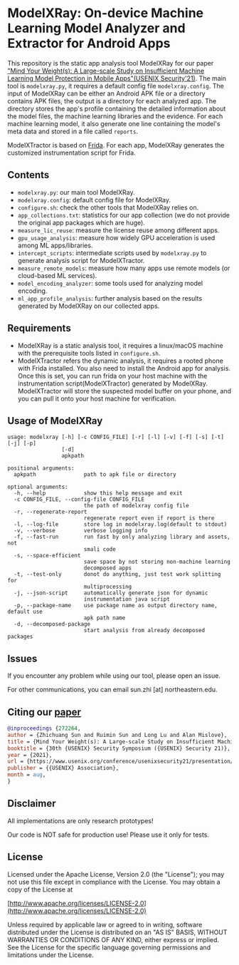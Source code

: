 # ModelXRay: On-device Machine Learning Model Analyzer and Extractor for Android Apps 

This repository is the static app analysis tool ModelXRay for our paper ["Mind Your Weight(s): A 
Large-scale Study on Insufficient Machine Learning Model Protection in Mobile Apps"(USENIX Security'21)][1].
The main tool is `modelxray.py`, it requires a default config file `modelxray.config`.
The input of ModelXRay can be either an Android APK file or a directory contains APK files, the output is a directory
for each analyzed app. The directory stores the app's profile containing the detailed information about the model files, 
the machine learning libraries and the evidence. For each machine learning model, it also generate one line 
containing the model's meta data and stored in a file called `reports`.

ModelXTractor is based on [Frida](https://frida.re/docs/hacking/). For each app, ModelXRay generates the customized
instrumentation script for Frida. 

## Contents

- `modelxray.py`: our main tool ModelXRay. 
- `modelxray.config`: default config file for ModelXRay. 
- `configure.sh`: check the other tools that ModelXRay relies on. 
- `app_collections.txt`: statistics for our app collection (we do not provide the original app packages which are huge).
- `measure_lic_reuse`: measure the license reuse among different apps.
- `gpu_usage_analysis`: measure how widely GPU acceleration is used among ML apps/libraries.
- `intercept_scripts`: intermediate scripts used by `modelxray.py` to generate analysis script for ModelXTractor.
- `measure_remote_models`: measure how many apps use remote models (or cloud-based ML services).
- `model_encoding_analyzer`: some tools used for analyzing model encoding.
- `ml_app_profile_analysis`: further analysis based on the results generated by ModelXRay on our collected apps.

## Requirements

- ModelXRay is a static analysis tool, it requires a linux/macOS machine with the prerequisite tools listed in `configure.sh`.
- ModelXTractor refers the dynamic analysis, it requires a rooted phone with Frida installed. You also need to install the Android 
  app for analysis. Once this is set, you can run frida on your host machine with the instrumentation script(ModelXTractor) generated
  by ModelXRay. ModelXTractor will store the suspected model buffer on your phone, and you can pull it onto your host machine for
  verification.

## Usage of ModelXRay 

```
usage: modelxray [-h] [-c CONFIG_FILE] [-r] [-l] [-v] [-f] [-s] [-t] [-j] [-p]
                 [-d]    
                 apkpath                                               
                                                                       
positional arguments:                                                  
  apkpath               path to apk file or directory                                                                                          
                                   
optional arguments:    
  -h, --help            show this help message and exit               
  -c CONFIG_FILE, --config-file CONFIG_FILE
                        the path of modelxray config file                                                                                      
  -r, --regenerate-report                                              
                        regenerate report even if report is there
  -l, --log-file        store log in modelxray.log(default to stdout)
  -v, --verbose         verbose logging info                                                                                                   
  -f, --fast-run        run fast by only analyzing library and assets, not
                        smali code
  -s, --space-efficient                                                                                                                        
                        save space by not storing non-machine learning
                        decomposed apps
  -t, --test-only       donot do anything, just test work splitting for 
                        multiprocessing
  -j, --json-script     automatically generate json for dynamic
                        instrumentation java script
  -p, --package-name    use package name as output directory name, default use
                        apk path name
  -d, --decomposed-package
                        start analysis from already decomposed packages 

```



## Issues
If you encounter any problem while using our tool, please open an issue. 

For other communications, you can email sun.zhi [at] northeastern.edu.


## Citing our [paper](https://arxiv.org/pdf/1802.03462.pdf)
```bibtex
@inproceedings {272264,
author = {Zhichuang Sun and Ruimin Sun and Long Lu and Alan Mislove},
title = {Mind Your Weight(s): A Large-scale Study on Insufficient Machine Learning Model Protection in Mobile Apps},
booktitle = {30th {USENIX} Security Symposium ({USENIX} Security 21)},
year = {2021},
url = {https://www.usenix.org/conference/usenixsecurity21/presentation/sun-zhichuang},
publisher = {{USENIX} Association},
month = aug,
}
```

## Disclaimer

All implementations are only research prototypes!

Our code is NOT safe for production use! Please use it only for tests.

## License

Licensed under the Apache License, Version 2.0 (the "License");
you may not use this file except in compliance with the License.
You may obtain a copy of the License at

[http://www.apache.org/licenses/LICENSE-2.0](http://www.apache.org/licenses/LICENSE-2.0)

Unless required by applicable law or agreed to in writing, software
distributed under the License is distributed on an "AS IS" BASIS,
WITHOUT WARRANTIES OR CONDITIONS OF ANY KIND, either express or implied.
See the License for the specific language governing permissions and
limitations under the License.

[1]: https://www.usenix.org/conference/usenixsecurity21/presentation/sun-zhichuang "Mind Your Weight(s): A Large-scale Study on Insufficient Machine Learning Model Protection in Mobile Apps"
